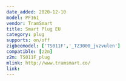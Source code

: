 ```yaml
---
date_added: 2020-12-10
model: PF161
vendor: TramSmart
title: Smart Plug EU
category: plug
supports: on/off
zigbeemodel: ['TS011F','_TZ3000_jvzvulen']
compatible: [z2m]
z2m: TS011F_plug
mlink: http://www.tramsmart.co/
link: 
---
```

